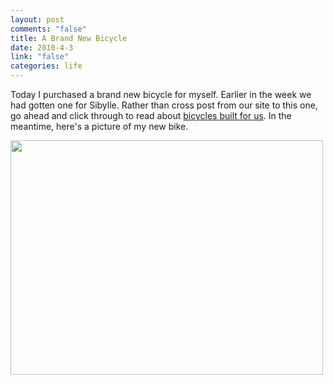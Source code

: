 ```yaml
--- 
layout: post
comments: "false"
title: A Brand New Bicycle
date: 2010-4-3
link: "false"
categories: life
---
```

Today I purchased a brand new bicycle for myself. Earlier in the week we had gotten one for Sibylle. Rather than cross post from our site to this one, go ahead and click through to read about <a title="Bicycles Built for Us" href="http://sibylleandmark.wordpress.com/2010/04/03/on-a-bicycle-built-for-us/" target="_blank">bicycles built for us</a>. In the meantime, here's a picture of my new bike.

<a href="http://zanshin.net/wp-content/uploads/2010/04/4487598325_eeaf75d1e8.jpg"><img class="aligncenter size-full wp-image-2325" title="P1010040" src="http://zanshin.net/wp-content/uploads/2010/04/4487598325_eeaf75d1e8.jpg" alt="" width="500" height="375" /></a>
